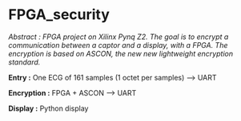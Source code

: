 # FPGA_security
_Abstract : FPGA project on Xilinx Pynq Z2. The goal is to encrypt a communication between a captor and a display, with a FPGA. The encryption is based on ASCON, the new new lightweight encryption standard._

**Entry :** One ECG of 161 samples (1 octet per samples)
--> UART

**Encryption :** FPGA + ASCON
--> UART

**Display :** Python display